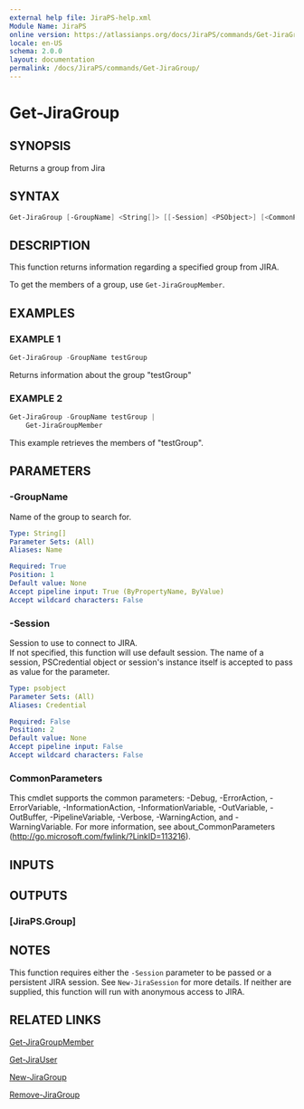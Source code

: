 ```yaml
---
external help file: JiraPS-help.xml
Module Name: JiraPS
online version: https://atlassianps.org/docs/JiraPS/commands/Get-JiraGroup/
locale: en-US
schema: 2.0.0
layout: documentation
permalink: /docs/JiraPS/commands/Get-JiraGroup/
---
```

# Get-JiraGroup

## SYNOPSIS

Returns a group from Jira

## SYNTAX

```powershell
Get-JiraGroup [-GroupName] <String[]> [[-Session] <PSObject>] [<CommonParameters>]
```

## DESCRIPTION

This function returns information regarding a specified group from JIRA.

To get the members of a group, use `Get-JiraGroupMember`.

## EXAMPLES

### EXAMPLE 1

```powershell
Get-JiraGroup -GroupName testGroup
```

Returns information about the group "testGroup"

### EXAMPLE 2

```powershell
Get-JiraGroup -GroupName testGroup |
    Get-JiraGroupMember
```

This example retrieves the members of "testGroup".

## PARAMETERS

### -GroupName

Name of the group to search for.

```yaml
Type: String[]
Parameter Sets: (All)
Aliases: Name

Required: True
Position: 1
Default value: None
Accept pipeline input: True (ByPropertyName, ByValue)
Accept wildcard characters: False
```

### -Session

Session to use to connect to JIRA.  
If not specified, this function will use default session.
The name of a session, PSCredential object or session's instance itself is accepted to pass as value for the parameter.

```yaml
Type: psobject
Parameter Sets: (All)
Aliases: Credential

Required: False
Position: 2
Default value: None
Accept pipeline input: False
Accept wildcard characters: False
```

### CommonParameters

This cmdlet supports the common parameters: -Debug, -ErrorAction, -ErrorVariable, -InformationAction, -InformationVariable, -OutVariable, -OutBuffer, -PipelineVariable, -Verbose, -WarningAction, and -WarningVariable.
For more information, see about_CommonParameters (http://go.microsoft.com/fwlink/?LinkID=113216).

## INPUTS

## OUTPUTS

### [JiraPS.Group]

## NOTES

This function requires either the `-Session` parameter to be passed or a persistent JIRA session.
See `New-JiraSession` for more details.
If neither are supplied, this function will run with anonymous access to JIRA.

## RELATED LINKS

[Get-JiraGroupMember](../Get-JiraGroupMember/)

[Get-JiraUser](../Get-JiraUser/)

[New-JiraGroup](../New-JiraGroup/)

[Remove-JiraGroup](../Remove-JiraGroup/)
